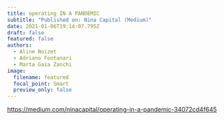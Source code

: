 ```yaml
---
title: operating IN A PANDEMIC
subtitle: "Published on: Nina Capital (Medium)"
date: 2021-01-06T19:14:07.795Z
draft: false
featured: false
authors:
  - Aline Noizet
  - Adriano Fontanari
  - Marta Gaia Zanchi
image:
  filename: featured
  focal_point: Smart
  preview_only: false
---
```

https://medium.com/ninacapital/operating-in-a-pandemic-34072cd4f645